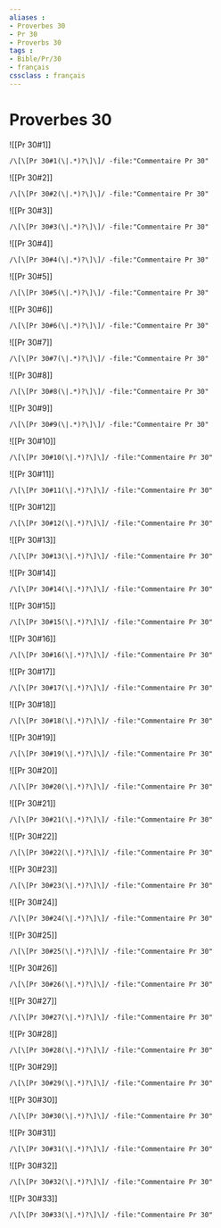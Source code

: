 ```yaml
---
aliases : 
- Proverbes 30
- Pr 30
- Proverbs 30
tags : 
- Bible/Pr/30
- français
cssclass : français
---
```


# Proverbes 30

![[Pr 30#1]]

```query
/\[\[Pr 30#1(\|.*)?\]\]/ -file:"Commentaire Pr 30"
```

![[Pr 30#2]]

```query
/\[\[Pr 30#2(\|.*)?\]\]/ -file:"Commentaire Pr 30"
```

![[Pr 30#3]]

```query
/\[\[Pr 30#3(\|.*)?\]\]/ -file:"Commentaire Pr 30"
```

![[Pr 30#4]]

```query
/\[\[Pr 30#4(\|.*)?\]\]/ -file:"Commentaire Pr 30"
```

![[Pr 30#5]]

```query
/\[\[Pr 30#5(\|.*)?\]\]/ -file:"Commentaire Pr 30"
```

![[Pr 30#6]]

```query
/\[\[Pr 30#6(\|.*)?\]\]/ -file:"Commentaire Pr 30"
```

![[Pr 30#7]]

```query
/\[\[Pr 30#7(\|.*)?\]\]/ -file:"Commentaire Pr 30"
```

![[Pr 30#8]]

```query
/\[\[Pr 30#8(\|.*)?\]\]/ -file:"Commentaire Pr 30"
```

![[Pr 30#9]]

```query
/\[\[Pr 30#9(\|.*)?\]\]/ -file:"Commentaire Pr 30"
```

![[Pr 30#10]]

```query
/\[\[Pr 30#10(\|.*)?\]\]/ -file:"Commentaire Pr 30"
```

![[Pr 30#11]]

```query
/\[\[Pr 30#11(\|.*)?\]\]/ -file:"Commentaire Pr 30"
```

![[Pr 30#12]]

```query
/\[\[Pr 30#12(\|.*)?\]\]/ -file:"Commentaire Pr 30"
```

![[Pr 30#13]]

```query
/\[\[Pr 30#13(\|.*)?\]\]/ -file:"Commentaire Pr 30"
```

![[Pr 30#14]]

```query
/\[\[Pr 30#14(\|.*)?\]\]/ -file:"Commentaire Pr 30"
```

![[Pr 30#15]]

```query
/\[\[Pr 30#15(\|.*)?\]\]/ -file:"Commentaire Pr 30"
```

![[Pr 30#16]]

```query
/\[\[Pr 30#16(\|.*)?\]\]/ -file:"Commentaire Pr 30"
```

![[Pr 30#17]]

```query
/\[\[Pr 30#17(\|.*)?\]\]/ -file:"Commentaire Pr 30"
```

![[Pr 30#18]]

```query
/\[\[Pr 30#18(\|.*)?\]\]/ -file:"Commentaire Pr 30"
```

![[Pr 30#19]]

```query
/\[\[Pr 30#19(\|.*)?\]\]/ -file:"Commentaire Pr 30"
```

![[Pr 30#20]]

```query
/\[\[Pr 30#20(\|.*)?\]\]/ -file:"Commentaire Pr 30"
```

![[Pr 30#21]]

```query
/\[\[Pr 30#21(\|.*)?\]\]/ -file:"Commentaire Pr 30"
```

![[Pr 30#22]]

```query
/\[\[Pr 30#22(\|.*)?\]\]/ -file:"Commentaire Pr 30"
```

![[Pr 30#23]]

```query
/\[\[Pr 30#23(\|.*)?\]\]/ -file:"Commentaire Pr 30"
```

![[Pr 30#24]]

```query
/\[\[Pr 30#24(\|.*)?\]\]/ -file:"Commentaire Pr 30"
```

![[Pr 30#25]]

```query
/\[\[Pr 30#25(\|.*)?\]\]/ -file:"Commentaire Pr 30"
```

![[Pr 30#26]]

```query
/\[\[Pr 30#26(\|.*)?\]\]/ -file:"Commentaire Pr 30"
```

![[Pr 30#27]]

```query
/\[\[Pr 30#27(\|.*)?\]\]/ -file:"Commentaire Pr 30"
```

![[Pr 30#28]]

```query
/\[\[Pr 30#28(\|.*)?\]\]/ -file:"Commentaire Pr 30"
```

![[Pr 30#29]]

```query
/\[\[Pr 30#29(\|.*)?\]\]/ -file:"Commentaire Pr 30"
```

![[Pr 30#30]]

```query
/\[\[Pr 30#30(\|.*)?\]\]/ -file:"Commentaire Pr 30"
```

![[Pr 30#31]]

```query
/\[\[Pr 30#31(\|.*)?\]\]/ -file:"Commentaire Pr 30"
```

![[Pr 30#32]]

```query
/\[\[Pr 30#32(\|.*)?\]\]/ -file:"Commentaire Pr 30"
```

![[Pr 30#33]]

```query
/\[\[Pr 30#33(\|.*)?\]\]/ -file:"Commentaire Pr 30"
```

